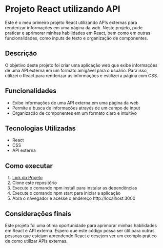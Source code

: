 <h1>Projeto React utilizando API</h1>
<p>Este é o meu primeiro projeto React utilizando APIs externas para renderizar informações em uma página da web. Neste projeto, pude praticar e aprimorar minhas habilidades em React, bem como em outras funcionalidades, como inputs de texto e organização de componentes.</p>

<h2>Descrição</h2>
<p> O objetivo deste projeto foi criar uma aplicação web que exibe informações de uma API externa em um formato amigável para o usuário. Para isso, utilizei o React para renderizar as informações e estilizei a página com CSS.</p>

<h2>Funcionalidades</h2>
<ul>
  <li>Exibe informações de uma API externa em uma página da web</li>
  <li>Permite a busca de informações através de um campo de input</li>
  <li>Organização de componentes em um formato claro e intuitivo</li>
</ul>
<h2>Tecnologias Utilizadas</h2>

<ul>
    <li>React</li>
    <li>CSS</li>
    <li>API externa</li>
</ul>
<h2>Como executar</h2>
<ol>
    <li><a href="https://spontaneous-biscotti-a88b91.netlify.app/" target="_blank">Link do Projeto</a></li>
    <li>Clone este repositório</li>
    <li>Execute o comando npm install para instalar as dependências</li>
    <li>Execute o comando npm start para iniciar a aplicação</li>
    <li>Abra o navegador e acesse o endereço http://localhost:3000</li>
</ol>
<h2>Considerações finais</h2>
<p>Este projeto foi uma ótima oportunidade para aprimorar minhas habilidades em React e API externa. Espero que este código possa ser útil para outras pessoas que estejam aprendendo React e desejem ver um exemplo prático de como utilizar APIs externas.</p>




